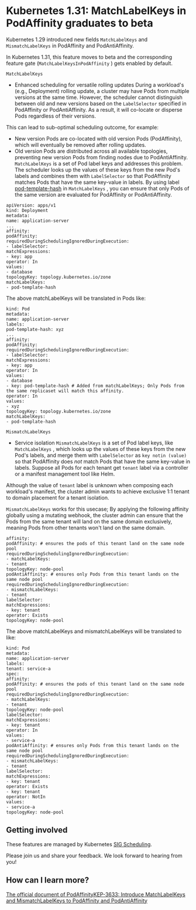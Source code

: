 # Kubernetes 1.31: MatchLabelKeys in PodAffinity graduates to beta
Kubernetes 1.29 introduced new fields `MatchLabelKeys`
and `MismatchLabelKeys`
in PodAffinity and PodAntiAffinity.

In Kubernetes 1.31, this feature moves to beta and the corresponding feature gate (`MatchLabelKeysInPodAffinity`
) gets enabled by default.

`MatchLabelKeys`
- Enhanced scheduling for versatile rolling updates
During a workload's (e.g., Deployment) rolling update, a cluster may have Pods from multiple versions at the same time.
However, the scheduler cannot distinguish between old and new versions based on the `LabelSelector`
specified in PodAffinity or PodAntiAffinity. As a result, it will co-locate or disperse Pods regardless of their versions.

This can lead to sub-optimal scheduling outcome, for example:

- New version Pods are co-located with old version Pods (PodAffinity), which will eventually be removed after rolling updates.
- Old version Pods are distributed across all available topologies, preventing new version Pods from finding nodes due to PodAntiAffinity.
`MatchLabelKeys`
is a set of Pod label keys and addresses this problem.
The scheduler looks up the values of these keys from the new Pod's labels and combines them with `LabelSelector`
so that PodAffinity matches Pods that have the same key-value in labels.
By using label [pod-template-hash](/docs/concepts/workloads/controllers/deployment/#pod-template-hash-label) in `MatchLabelKeys`
,
you can ensure that only Pods of the same version are evaluated for PodAffinity or PodAntiAffinity.

```
apiVersion: apps/v1
kind: Deployment
metadata:
name: application-server
...
affinity:
podAffinity:
requiredDuringSchedulingIgnoredDuringExecution:
- labelSelector:
matchExpressions:
- key: app
operator: In
values:
- database
topologyKey: topology.kubernetes.io/zone
matchLabelKeys:
- pod-template-hash
```
The above matchLabelKeys will be translated in Pods like:

```
kind: Pod
metadata:
name: application-server
labels:
pod-template-hash: xyz
...
affinity:
podAffinity:
requiredDuringSchedulingIgnoredDuringExecution:
- labelSelector:
matchExpressions:
- key: app
operator: In
values:
- database
- key: pod-template-hash # Added from matchLabelKeys; Only Pods from the same replicaset will match this affinity.
operator: In
values:
- xyz
topologyKey: topology.kubernetes.io/zone
matchLabelKeys:
- pod-template-hash
```
`MismatchLabelKeys`
- Service isolation
`MismatchLabelKeys`
is a set of Pod label keys, like `MatchLabelKeys`
,
which looks up the values of these keys from the new Pod's labels, and merge them with `LabelSelector`
as `key notin (value)`
so that PodAffinity does *not* match Pods that have the same key-value in labels.
Suppose all Pods for each tenant get `tenant`
label via a controller or a manifest management tool like Helm.

Although the value of `tenant`
label is unknown when composing each workload's manifest,
the cluster admin wants to achieve exclusive 1:1 tenant to domain placement for a tenant isolation.

`MismatchLabelKeys`
works for this usecase;
By applying the following affinity globally using a mutating webhook,
the cluster admin can ensure that the Pods from the same tenant will land on the same domain exclusively,
meaning Pods from other tenants won't land on the same domain.
```
affinity:
podAffinity: # ensures the pods of this tenant land on the same node pool
requiredDuringSchedulingIgnoredDuringExecution:
- matchLabelKeys:
- tenant
topologyKey: node-pool
podAntiAffinity: # ensures only Pods from this tenant lands on the same node pool
requiredDuringSchedulingIgnoredDuringExecution:
- mismatchLabelKeys:
- tenant
labelSelector:
matchExpressions:
- key: tenant
operator: Exists
topologyKey: node-pool
```
The above matchLabelKeys and mismatchLabelKeys will be translated to like:

```
kind: Pod
metadata:
name: application-server
labels:
tenant: service-a
spec:
affinity:
podAffinity: # ensures the pods of this tenant land on the same node pool
requiredDuringSchedulingIgnoredDuringExecution:
- matchLabelKeys:
- tenant
topologyKey: node-pool
labelSelector:
matchExpressions:
- key: tenant
operator: In
values:
- service-a
podAntiAffinity: # ensures only Pods from this tenant lands on the same node pool
requiredDuringSchedulingIgnoredDuringExecution:
- mismatchLabelKeys:
- tenant
labelSelector:
matchExpressions:
- key: tenant
operator: Exists
- key: tenant
operator: NotIn
values:
- service-a
topologyKey: node-pool
```
## Getting involved
These features are managed by Kubernetes [SIG Scheduling](https://github.com/kubernetes/community/tree/master/sig-scheduling).

Please join us and share your feedback. We look forward to hearing from you!

## How can I learn more?
[The official document of PodAffinity](/docs/concepts/scheduling-eviction/assign-pod-node/#inter-pod-affinity-and-anti-affinity)[KEP-3633: Introduce MatchLabelKeys and MismatchLabelKeys to PodAffinity and PodAntiAffinity](https://github.com/kubernetes/enhancements/blob/master/keps/sig-scheduling/3633-matchlabelkeys-to-podaffinity/README.md#story-2)